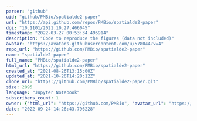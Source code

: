 ```yaml
---
parser: "github"
uid: "github/PMBio/spatialde2-paper"
url: "https://api.github.com/repos/PMBio/spatialde2-paper"
doi: "10.1101/2021.10.27.466045"
timestamp: "2022-03-27 00:53:34.495914"
description: "Code to reproduce the figures (data not included)"
avatar: "https://avatars.githubusercontent.com/u/578044?v=4"
repo_url: "https://github.com/PMBio/spatialde2-paper"
name: "spatialde2-paper"
full_name: "PMBio/spatialde2-paper"
html_url: "https://github.com/PMBio/spatialde2-paper"
created_at: "2021-08-26T13:15:00Z"
updated_at: "2021-10-26T14:20:12Z"
clone_url: "https://github.com/PMBio/spatialde2-paper.git"
size: 2895
language: "Jupyter Notebook"
subscribers_count: 1
owner: {"html_url": "https://github.com/PMBio", "avatar_url": "https://avatars.githubusercontent.com/u/578044?v=4", "login": "PMBio", "type": "Organization"}
date: "2022-09-24 14:26:43.796228"
---
```

